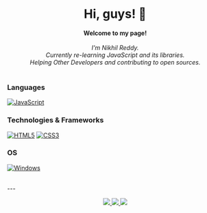 <h1 align="center">Hi, guys! 👋</h1>

<p align="center">
    <b>Welcome to my page!</b><br><br>
    <i>
        I'm Nikhil Reddy.<br>
        Currently re-learning JavaScript and its libraries.<br>
        Helping Other Developers and contributing to open sources.<br>
    </i><br>
    
</p>

### Languages

[![JavaScript](https://img.shields.io/badge/javascript-black?style=for-the-badge&logo=javascript)](https://github.com/NikhilReddyManda)

### Technologies & Frameworks

[![HTML5](https://img.shields.io/badge/html5-black?style=for-the-badge&logo=html5)](https://hub.docker.com/u/NikhilReddyManda)
[![CSS3](https://img.shields.io/badge/css3-black?style=for-the-badge&logo=css3)](https://hub.docker.com/u/NikhilReddyManda)

### OS
[![Windows](https://img.shields.io/badge/Windows-black?style=for-the-badge&logo=Windows)](https://github.com/NikhilReddyManda)

<br>
---

<p align="center">
  <a href="https://github.com/NikhilReddyManda">
    <img src="http://github-profile-summary-cards.vercel.app/api/cards/profile-details?username=NikhilReddyManda&theme=transparent" />
  </a>
  <a href="https://github.com/NikhilReddyManda">
    <img src="https://github-readme-streak-stats.herokuapp.com/?user=NikhilReddyManda&hide_border=true&card_width=338&theme=transparent" />
  </a>
  <a href="https://github.com/NikhilReddyManda">
    <img src="http://github-profile-summary-cards.vercel.app/api/cards/stats?username=NikhilReddyManda&theme=transparent" />
  </a>
</p>

